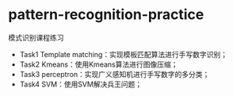 # pattern-recognition-practice
模式识别课程练习

- Task1 Template matching：实现模板匹配算法进行手写数字识别；
- Task2 Kmeans：使用Kmeans算法进行图像压缩；
- Task3 perceptron：实现广义感知机进行手写数字的多分类；
- Task4 SVM：使用SVM解决兵王问题；

